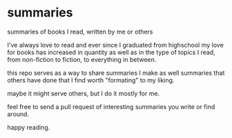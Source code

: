 # summaries
summaries of books I read, written by me or others

I've always love to read and ever since I graduated from highschool my love for books has increased in quantity as well as in the type of topics I read, from non-fiction to fiction, to everything in between.

this repo serves as a way to share summaries I make as well summaries that others have done that I find worth "formating" to my liking.

maybe it might serve others, but I do it mostly for me.

feel free to send a pull request of interesting summaries you write or find around.

happy reading.
